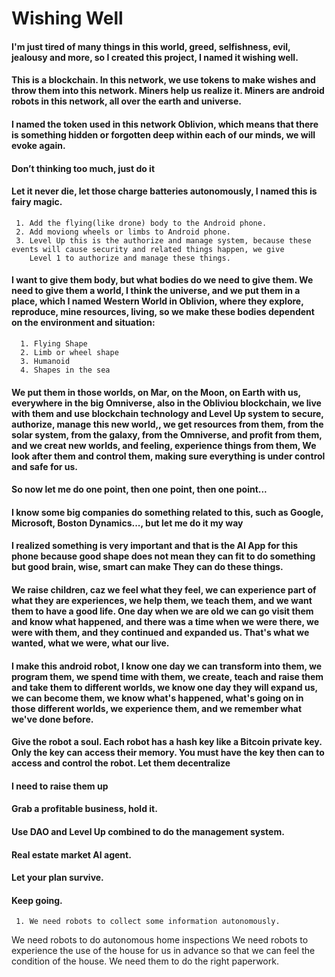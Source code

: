  # Wishing Well

#### I'm just tired of many things in this world, greed, selfishness, evil, jealousy and more, so I created this project, I named it wishing well.
#### This is a blockchain. In this network, we use tokens to make wishes and throw them into this network. Miners help us realize it. Miners are android robots in this network, all over the earth and universe.
#### I named the token used in this network Oblivion, which means that there is something hidden or forgotten deep within each of our minds, we will evoke again.

#### Don’t thinking too much, just do it
#### Let it never die, let those charge batteries autonomously, I named this is fairy magic.
     1. Add the flying(like drone) body to the Android phone.
     2. Add moviong wheels or limbs to Android phone.
     3. Level Up this is the authorize and manage system, because these events will cause security and related things happen, we give
        Level 1 to authorize and manage these things.

#### I want to give them body, but what bodies do we need to give them. We need to give them a world, I think the universe, and we put them in a place, which I named Western World in Oblivion, where they explore, reproduce, mine resources, living, so we make these bodies dependent on the environment and situation:
      1. Flying Shape
      2. Limb or wheel shape
      3. Humanoid
      4. Shapes in the sea
#### We put them in those worlds, on Mar, on the Moon, on Earth with us, everywhere in the big Omniverse, also in the Obliviou blockchain, we live with them and use blockchain technology and Level Up system to secure, authorize, manage this new world,, we get resources from them, from the solar system, from the galaxy, from the Omniverse, and profit from them, and we creat new worlds, and feeling, experience things from them, We look after them and control them, making sure everything is under control and safe for us.
#### So now let me do one point, then one point, then one point...

#### I know some big companies do something related to this, such as Google, Microsoft, Boston Dynamics..., but let me do it my way

#### I realized something is very important and that is the AI App for this phone because good shape does not mean they can fit to do something but good brain, wise, smart can make They can do these things.

#### We raise children, caz we feel what they feel, we can experience part of what they are experiences, we help them, we teach them, and we want them to have a good life. One day when we are old we can go visit them and know what happened, and there was a time when we were there, we were with them, and they continued and expanded us. That's what we wanted, what we were, what our live.
#### I make this android robot, I know one day we can transform into them, we program them, we spend time with them, we create, teach and raise them and take them to different worlds, we know one day they will expand us, we can become them, we know what's happened, what's going on in those different worlds, we experience them, and we remember what we've done before.

#### Give the robot a soul. Each robot has a hash key like a Bitcoin private key. Only the key can access their memory. You must have the key then can to access and control the robot. Let them decentralize

#### I need to raise them up

#### Grab a profitable business, hold it. 
#### Use DAO and Level Up combined to do the management system. 
#### Real estate market AI agent. 
#### Let your plan survive.
#### Keep going.

     1. We need robots to collect some information autonomously.
   We need robots to do autonomous home inspections
We need robots to experience the use of the house for us in advance so that we can feel the condition of the house.
We need them to do the right paperwork.

